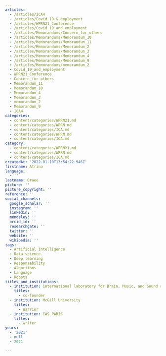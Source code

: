 ```yaml
---
articles:
  - /articles/ICA4
  - /articles/Covid_19_&_employment
  - /articles/WPRN21_Conference
  - /articles/Covid_19_and_employment
  - /articles/Memorandums/Concern_for_others
  - /articles/Memorandums/Memorandum_10
  - /articles/Memorandums/Memorandum_11
  - /articles/Memorandums/Memorandum_2
  - /articles/Memorandums/Memorandum_3
  - /articles/Memorandums/Memorandum_4
  - /articles/Memorandums/Memorandum_9
  - /articles/Memorandums/memorandum_2
  - Covid_19_and_employment
  - WPRN21_Conference
  - Concern_for_others
  - Memorandum_11
  - Memorandum_10
  - Memorandum_4
  - Memorandum_3
  - memorandum_2
  - Memorandum_9
  - ICA4
categories:
  - content/categories/WPRN21.md
  - content/categories/WPRN.md
  - content/categories/ICA.md
  - content/categories/WPRN.md
  - content/categories/ICA.md
category:
  - content/categories/WPRN21.md
  - content/categories/WPRN.md
  - content/categories/ICA.md
createdAt: '2022-01-10T13:54:22.946Z'
firstname: Atrina
language:
  - ''
lastname: Oraee
picture: ''
picture_copyright: ''
reference: ''
social_channels:
  google_scholar: ''
  instagram: ''
  linkedin: ''
  mendeley: ''
  orcid_id: ''
  researchgate: ''
  twitter: ''
  website: ''
  wikipedia: ''
tags:
  - Artificial Intelligence
  - Data science
  - Deep learning
  - Responsability
  - Algorithms
  - Language
  - Robots
titles_and_institutions:
  - institution: international laboratory for Brain, Music, and Sound research (BRAMS)
    titles:
      - co-founder
  - institution: McGill University
    titles:
      - Warrior
  - institution: IAS PARIS
    titles:
      - writer
years:
  - '2021'
  - null
  - 2021

---
```

